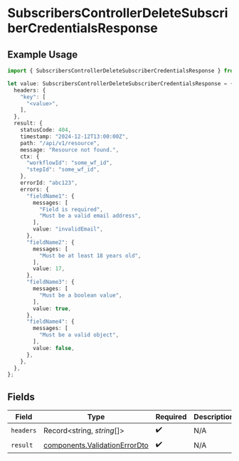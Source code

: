 # SubscribersControllerDeleteSubscriberCredentialsResponse

## Example Usage

```typescript
import { SubscribersControllerDeleteSubscriberCredentialsResponse } from "@novu/api/models/operations";

let value: SubscribersControllerDeleteSubscriberCredentialsResponse = {
  headers: {
    "key": [
      "<value>",
    ],
  },
  result: {
    statusCode: 404,
    timestamp: "2024-12-12T13:00:00Z",
    path: "/api/v1/resource",
    message: "Resource not found.",
    ctx: {
      "workflowId": "some_wf_id",
      "stepId": "some_wf_id",
    },
    errorId: "abc123",
    errors: {
      "fieldName1": {
        messages: [
          "Field is required",
          "Must be a valid email address",
        ],
        value: "invalidEmail",
      },
      "fieldName2": {
        messages: [
          "Must be at least 18 years old",
        ],
        value: 17,
      },
      "fieldName3": {
        messages: [
          "Must be a boolean value",
        ],
        value: true,
      },
      "fieldName4": {
        messages: [
          "Must be a valid object",
        ],
        value: false,
      },
    },
  },
};
```

## Fields

| Field                                                                          | Type                                                                           | Required                                                                       | Description                                                                    |
| ------------------------------------------------------------------------------ | ------------------------------------------------------------------------------ | ------------------------------------------------------------------------------ | ------------------------------------------------------------------------------ |
| `headers`                                                                      | Record<string, *string*[]>                                                     | :heavy_check_mark:                                                             | N/A                                                                            |
| `result`                                                                       | [components.ValidationErrorDto](../../models/components/validationerrordto.md) | :heavy_check_mark:                                                             | N/A                                                                            |